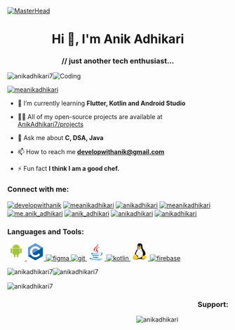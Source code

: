 [![MasterHead](https://1.bp.blogspot.com/-7A4WynwLsMw/XbBpCXG8fHI/AAAAAAAAMt4/uOa1bpLskYgrwGbllhSu2SDj_Mig8SXJQCLcBGAsYHQ/s1600/2000_600px.gif)](https://bio.link/anikadhikari)

<h1 align="center">Hi 👋, I'm Anik Adhikari</h1>
<h3 align="center">// just another tech enthusiast...</h3>
<img align="right" alt="Coding" width="400" src="https://cdn.dribbble.com/users/1162077/screenshots/3848914/programmer.gif">

<p align="left"> <img src="https://komarev.com/ghpvc/?username=anikadhikari7&label=Profile%20views&color=0e75b6&style=flat" alt="anikadhikari7" /> </p>

<p align="left"> <a href="https://twitter.com/meanikadhikari" target="blank"><img src="https://img.shields.io/twitter/follow/meanikadhikari?logo=twitter&style=for-the-badge" alt="meanikadhikari" /></a> </p>

- 🌱 I’m currently learning **Flutter, Kotlin and Android Studio**

- 👨‍💻 All of my open-source projects are available at [AnikAdhikari7/projects](https://github.com/AnikAdhikari7?tab=repositories)

- 💬 Ask me about **C, DSA, Java**

- 📫 How to reach me **developwithanik@gmail.com**

- ⚡ Fun fact **I think I am a good chef.**

<h3 align="left">Connect with me:</h3>
<p align="left">
<a href="https://dev.to/anikadhikari" target="blank"><img align="center" src="https://raw.githubusercontent.com/rahuldkjain/github-profile-readme-generator/master/src/images/icons/Social/devto.svg" alt="developwithanik" height="30" width="40" /></a>
<a href="https://twitter.com/meanikadhikari" target="blank"><img align="center" src="https://raw.githubusercontent.com/rahuldkjain/github-profile-readme-generator/master/src/images/icons/Social/twitter.svg" alt="meanikadhikari" height="30" width="40" /></a>
<a href="https://linkedin.com/in/anikadhikari" target="blank"><img align="center" src="https://raw.githubusercontent.com/rahuldkjain/github-profile-readme-generator/master/src/images/icons/Social/linked-in-alt.svg" alt="anikadhikari" height="30" width="40" /></a>
<a href="https://fb.com/meanikadhikari" target="blank"><img align="center" src="https://raw.githubusercontent.com/rahuldkjain/github-profile-readme-generator/master/src/images/icons/Social/facebook.svg" alt="meanikadhikari" height="30" width="40" /></a>
<a href="https://instagram.com/me.anik_adhikari" target="blank"><img align="center" src="https://raw.githubusercontent.com/rahuldkjain/github-profile-readme-generator/master/src/images/icons/Social/instagram.svg" alt="me.anik_adhikari" height="30" width="40" /></a>
<a href="https://www.codechef.com/users/anik_adhikari" target="blank"><img align="center" src="https://cdn.jsdelivr.net/npm/simple-icons@3.1.0/icons/codechef.svg" alt="anik_adhikari" height="30" width="40" /></a>
<a href="https://www.leetcode.com/anikadhikari" target="blank"><img align="center" src="https://raw.githubusercontent.com/rahuldkjain/github-profile-readme-generator/master/src/images/icons/Social/leet-code.svg" alt="anikadhikari" height="30" width="40" /></a>
<a href="https://auth.geeksforgeeks.org/user/anikadhikari" target="blank"><img align="center" src="https://raw.githubusercontent.com/rahuldkjain/github-profile-readme-generator/master/src/images/icons/Social/geeks-for-geeks.svg" alt="anikadhikari" height="30" width="40" /></a>
</p>

<h3 align="left">Languages and Tools:</h3>
<p align="left"> <a href="https://developer.android.com" target="_blank" rel="noreferrer"> <img src="https://raw.githubusercontent.com/devicons/devicon/master/icons/android/android-original-wordmark.svg" alt="android" width="40" height="40"/> </a> <a href="https://www.cprogramming.com/" target="_blank" rel="noreferrer"> <img src="https://raw.githubusercontent.com/devicons/devicon/master/icons/c/c-original.svg" alt="c" width="40" height="40"/> </a> <a href="https://www.figma.com/" target="_blank" rel="noreferrer"> <img src="https://www.vectorlogo.zone/logos/figma/figma-icon.svg" alt="figma" width="40" height="40"/> </a> <a href="https://git-scm.com/" target="_blank" rel="noreferrer"> <img src="https://www.vectorlogo.zone/logos/git-scm/git-scm-icon.svg" alt="git" width="40" height="40"/> </a> <a href="https://www.java.com" target="_blank" rel="noreferrer"> <img src="https://raw.githubusercontent.com/devicons/devicon/master/icons/java/java-original.svg" alt="java" width="40" height="40"/> </a> <a href="https://kotlinlang.org" target="_blank" rel="noreferrer"> <img src="https://www.vectorlogo.zone/logos/kotlinlang/kotlinlang-icon.svg" alt="kotlin" width="40" height="40"/> </a> <a href="https://www.linux.org/" target="_blank" rel="noreferrer"> <img src="https://raw.githubusercontent.com/devicons/devicon/master/icons/linux/linux-original.svg" alt="linux" width="40" height="40"/> </a> <a href="https://firebase.google.com/" target="_blank" rel="noreferrer"> <img src="https://www.vectorlogo.zone/logos/firebase/firebase-icon.svg" alt="firebase" width="40" height="40"/> </a> </p>


<p><img align="left" src="https://github-readme-stats.vercel.app/api/top-langs?username=anikadhikari7&show_icons=true&locale=en&layout=compact" alt="anikadhikari7" /></p>

<p>&nbsp;<img align="left" src="https://github-readme-stats.vercel.app/api?username=anikadhikari7&show_icons=true&locale=en" alt="anikadhikari7" /></p>

<p><img align="center" src="https://github-readme-streak-stats.herokuapp.com/?user=anikadhikari7&" alt="anikadhikari7" /></p>

<h3 align="right">Support:</h3>
<p><a href="https://www.buymeacoffee.com/anikadhikari"> <img align="right" src="https://cdn.buymeacoffee.com/buttons/v2/default-yellow.png" height="50" width="210" alt="anikadhikari" /></a></p><br><br>
